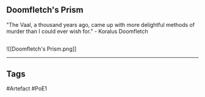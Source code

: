 ## Doomfletch's Prism
"The Vaal, a thousand years ago,
came up with more delightful methods of murder
than I could ever wish for."
\- Koralus Doomfletch
##
![[Doomfletch's Prism.png]]

---
## Tags
#Artefact
#PoE1